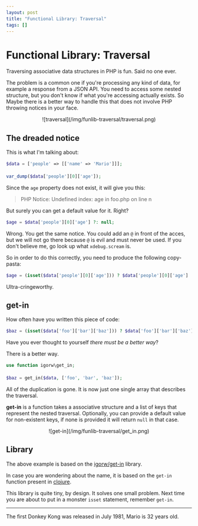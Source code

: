 ```yaml
---
layout: post
title: "Functional Library: Traversal"
tags: []
---
```


# Functional Library: Traversal

Traversing associative data structures in PHP is fun. Said no one ever.

The problem is a common one if you're processing any kind of data, for example
a response from a JSON API. You need to access some nested structure, but you
don't know if what you're accessing actually exists. So Maybe there is a
better way to handle this that does not involve PHP throwing notices in your
face.

<center>
    ![traversal](/img/funlib-traversal/traversal.png)
</center>

## The dreaded notice

This is what I'm talking about:

~~~php
$data = ['people' => [['name' => 'Mario']]];

var_dump($data['people'][0]['age']);
~~~

Since the `age` property does not exist, it will give you this:

> PHP Notice:  Undefined index: age in foo.php on line n

But surely you can get a default value for it. Right?

~~~php
$age = $data['people'][0]['age'] ?: null;
~~~

Wrong. You get the same notice. You could add an `@` in front of the acces,
but we will not go there because `@` is evil and must never be used. If you
don't believe me, go look up what `xdebug.scream` is.

So in order to do this correctly, you need to produce the following
copy-pasta:

~~~php
$age = (isset($data['people'][0]['age'])) ? $data['people'][0]['age'] : null;
~~~

Ultra-cringeworthy.

## get-in

How often have you written this piece of code:

~~~php
$baz = (isset($data['foo']['bar']['baz'])) ? $data['foo']['bar']['baz'] : null;
~~~

Have you ever thought to yourself *there must be a better way*?

There is a better way.

~~~php
use function igorw\get_in;

$baz = get_in($data, ['foo', 'bar', 'baz']);
~~~

All of the duplication is gone. It is now just one single array that describes
the traversal.

**get-in** is a function takes a associative structure and a list of keys that
represent the nested traversal. Optionally, you can provide a default value
for non-existent keys, if none is provided it will return `null` in that case.

<center>
    ![get-in](/img/funlib-traversal/get_in.png)
</center>

## Library

The above example is based on the [igorw/get-in](https://github.com/igorw/get-in)
library.

In case you are wondering about the name, it is based on the `get-in` function
present in [clojure](http://clojure.org).

This library is quite tiny, by design. It solves one small problem. Next time
you are about to put in a monster `isset` statement, remember `get-in`.

---

The first Donkey Kong was released in July 1981, Mario is 32 years old.
